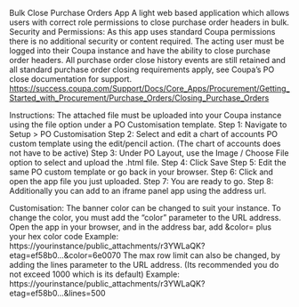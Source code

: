 Bulk Close Purchase Orders App
A light web based application which allows users with correct role permissions to close purchase order headers in bulk.
Security and Permissions:
As this app uses standard Coupa permissions there is no additional security or content required. The acting user must be logged into their Coupa instance and have the ability to close purchase order headers. All purchase order close history events are still retained and all standard purchase order closing requirements apply, see Coupa’s PO close documentation for support. https://success.coupa.com/Support/Docs/Core_Apps/Procurement/Getting_Started_with_Procurement/Purchase_Orders/Closing_Purchase_Orders

Instructions:
The attached file must be uploaded into your Coupa instance using the file option under a PO Customisation template.
Step 1: Navigate to Setup > PO Customisation
Step 2: Select and edit a chart of accounts PO custom template using the edit/pencil action. (The chart of accounts does not have to be active)
Step 3: Under PO Layout, use the Image / Choose File option to select and upload the .html file.
Step 4: Click Save
Step 5: Edit the same PO custom template or go back in your browser.
Step 6: Click and open the app file you just uploaded.
Step 7: You are ready to go.
Step 8: Additionally you can add to an iframe panel app using the address url.


Customisation:
The banner color can be changed to suit your instance. To change the color, you must add the “color” parameter to the URL address. Open the app in your browser, and in the address bar, add &color= plus your hex color code
Example: https://yourinstance/public_attachments/r3YWLaQK?etag=ef58b0...&color=6e0070
The max row limit can also be changed, by adding the lines parameter to the URL address. (Its recommended you do not exceed 1000 which is its default)
Example: https://yourinstance/public_attachments/r3YWLaQK?etag=ef58b0...&lines=500
